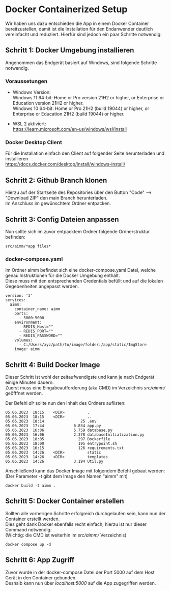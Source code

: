 # Docker Containerized Setup

Wir haben uns dazu entschieden die App in einem Docker Container bereitzustellen, damit ist die Installation für den Endanwender deutlich vereinfacht und reduziert.
Hierfür sind jedoch ein paar Schritte notwendig:

## Schritt 1: Docker Umgebung installieren
Angenommen das Endgerät basiert auf Windows, sind folgende Schritte notwendig.

### Voraussetungen
* Windows Version:  
Windows 11 64-bit: Home or Pro version 21H2 or higher, or Enterprise or Education version 21H2 or higher.   
Windows 10 64-bit: Home or Pro 21H2 (build 19044) or higher, or Enterprise or Education 21H2 (build 19044) or higher.

* WSL 2 aktiviert:  
https://learn.microsoft.com/en-us/windows/wsl/install

### Docker Desktop Client
Für die Installation einfach den Client auf folgender Seite herunterladen und installieren  
https://docs.docker.com/desktop/install/windows-install/

## Schritt 2: Github Branch klonen
Hierzu auf der Startseite des Repositories über den Button "Code" --> "Download ZIP" den main Branch herunterladen.  
Im Anschluss im gewünschtem Ordner entpacken.

## Schritt 3: Config Dateien anpassen
Nun sollte sich im zuvor entpacktem Ordner folgende Ordnerstruktur befinden:    
```
src/aimm/*app files*
```

### docker-compose.yaml
Im Ordner aimm befindet sich eine docker-compose.yaml Datei, welche genau Instruktionen für die Docker Umgebung enthält.    
Diese muss mit den entsprechenden Credentials befüllt und auf die lokalen Gegebenheiten angepasst werden.
```
version: '3'
services:
  aimm:
    container_name: aimm
    ports:
      - 5000:5000
    environment:
      - REDIS_Host=""
      - REDIS_PORT=""
      - REDIS_PASSWORD=""
    volumes:
      - C:/Users/xyz/path/to/image/folder:/app/static/ImgStore
    image: aimm
```

## Schritt 4: Build Docker Image
Dieser Schritt ist wohl der zeitaufwendigste und kann je nach Endgerät einige Minuten dauern.   
Zuerst muss eine Eingabeaufforderung (aka CMD) im Verzeichnis *src/aimm/* geöfffnet werden.

Der Befehl *dir* sollte nun den Inhalt des Ordners auflisten:
```
05.06.2023  18:15    <DIR>          .
05.06.2023  18:15    <DIR>          ..
05.06.2023  18:14                25 .env
05.06.2023  17:44             6.834 app.py
05.06.2023  16:06             5.759 database.py
05.06.2023  16:06             2.378 databaseInitialization.py
05.06.2023  18:05               297 Dockerfile
05.06.2023  18:00               195 entrypoint.sh
05.06.2023  16:15               126 requirements.txt
05.06.2023  14:26    <DIR>          static
05.06.2023  14:26    <DIR>          templates
05.06.2023  14:26             3.194 Util.py
```


Anschließend kann das Docker Image mit folgendem Befehl gebaut werden:  
(Der Parameter -t gibt dem Image den Namen "aimm" mit)

```
docker build -t aimm .
```

## Schritt 5: Docker Container erstellen
Sollten alle vorherigen Schritte erfolgreich durchgelaufen sein, kann nun der Container erstellt werden.    
Dies geht dank Docker ebenfalls recht einfach, hierzu ist nur dieser Command notwendig:     
(Wichtig: die CMD ist weiterhin im *src/aimm/* Verzeichnis)
```
docker compose up -d
```

## Schritt 6: App Zugriff
Zuvor wurde in der docker-compose Datei der Port 5000 auf dem Host Gerät in den Container gebunden.     
Deshalb kann nun über *localhost:5000* auf die App zugegriffen werden.